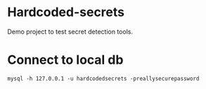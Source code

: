 # Hardcoded-secrets

Demo project to test secret detection tools.

# Connect to local db

`````shell
mysql -h 127.0.0.1 -u hardcodedsecrets -preallysecurepassword
`````
